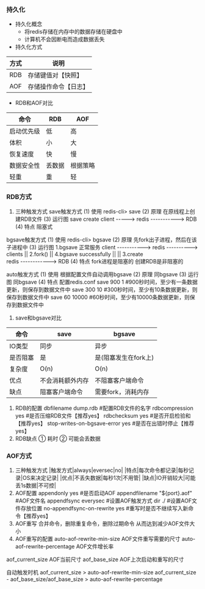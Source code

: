 ### 持久化

- 持久化概念
  - 将redis存储在内存中的数据存储在硬盘中
  - 计算机不会因断电而造成数据丢失
- 持久化方式

| 方式 | 说明                 |
| ---- | -------------------- |
| RDB  | 存储键值对【快照】   |
| AOF  | 存储操作命令【日志】 |

- RDB和AOF对比

| 命令       | RDB    | AOF      |
| ---------- | ------ | -------- |
| 启动优先级 | 低     | 高       |
| 体积       | 小     | 大       |
| 恢复速度   | 快     | 慢       |
| 数据安全性 | 丢数据 | 根据策略 |
| 轻重       | 重     | 轻       |

### RDB方式

1. 三种触发方式
   save触发方式
   (1) 使用
   redis-cli> save
   (2) 原理
   在原线程上创建RDB文件
   (3) 运行图
        save          create
   client -----> redis -----------> RDB
   (4) 特点
   阻塞式

bgsave触发方式
(1) 使用
redis-cli> bgsave
(2) 原理
先fork出子进程，然后在该子进程中
(3) 运行图
        1.bgsave           正常服务
client -----------> redis ----------> clients
                  ||
        2.fork()  || 4.bgsave successfully
		    	  ||
			      ||    3.create	
			     redis ------------> RDB
(4) 特点
fork进程是阻塞的
创建RDB是非阻塞的
				
auto触发方式
(1) 使用
根据配置文件自动调用bgsave
(2) 原理
同bgsave
(3) 运行图
同bgsave
(4) 特点
配置redis.conf
save 900 1     #900秒时间，至少有一条数据更新，则保存到数据文件中
save 300 10    #300秒时间，至少有10条数据更新，则保存到数据文件中
save 60 10000  #60秒时间，至少有10000条数据更新，则保存到数据文件中

1. save和bgsave对比

| 命令     | save             | bgsave               |
| -------- | ---------------- | -------------------- |
| IO类型   | 同步             | 异步                 |
| 是否阻塞 | 是               | 是(阻塞发生在fork上) |
| 复杂度   | O(n)             | O(n)                 |
| 优点     | 不会消耗额外内存 | 不阻塞客户端命令     |
| 缺点     | 阻塞客户端命令   | 需要fork，消耗内存   |

1. RDB的配置
   dbfilename dump.rdb             #配置RDB文件的名字
   rdbcompression yes              #是否压缩RDB文件【推荐yes】
   rdbchecksum yes                 #是否开启检验和【推荐yes】
   stop-writes-on-bgsave-error yes #是否在出错时停止【推荐yes】
2. RDB缺点
   ①  耗时
   ②  可能会丢数据

### AOF方式

1. 三种触发方式
   |触发方式|always|eversec|no|
   |特点|每次命令都记录|每秒记录|OS来决定记录|
   |优点|不丢失数据|每秒1次|不用管|
   |缺点|IO开销较大|可能丢1s数据|不可控|
2. AOF配置
   appendonly yes                #是否启动AOF
   appendfilename "${port}.aof"  #AOF文件名
   appendfsync everysec          #设置AOF触发方式
   dir ./                        #设置AOF文件存放位置
   no-appendfsync-on-rewrite yes #重写时是否不继续写入新命令【推荐yes】
3. AOF重写
   合并命令，删除重复命令，删除过期命令
   从而达到减少AOF文件大小
4. AOF重写的配置
   auto-aof-rewrite-min-size   AOF文件重写需要的尺寸
   auto-aof-rewrite-percentage AOF文件增长率

aof_current_size AOF当前尺寸
aof_base_size AOF上次启动和重写的尺寸

自动触发时机
aof_current_size > auto-aof-rewrite-min-size
aof_current_size - aof_base_size/aof_base_size > auto-aof-rewrite-percentage